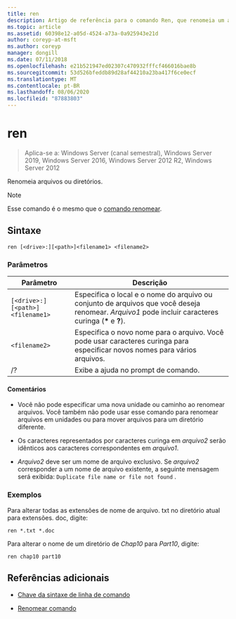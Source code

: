 ```yaml
---
title: ren
description: Artigo de referência para o comando Ren, que renomeia um arquivo ou diretório.
ms.topic: article
ms.assetid: 60398e12-a05d-4524-a73a-0a925943e21d
author: coreyp-at-msft
ms.author: coreyp
manager: dongill
ms.date: 07/11/2018
ms.openlocfilehash: e21b521947ed02307c470932fffcf466016bae8b
ms.sourcegitcommit: 53d526bfeddb89d28af44210a23ba417f6ce0ecf
ms.translationtype: MT
ms.contentlocale: pt-BR
ms.lasthandoff: 08/06/2020
ms.locfileid: "87883803"
---
```

# <a name="ren"></a>ren

> Aplica-se a: Windows Server (canal semestral), Windows Server 2019, Windows Server 2016, Windows Server 2012 R2, Windows Server 2012

Renomeia arquivos ou diretórios.

> [!NOTE]
> Esse comando é o mesmo que o [comando renomear](rename.md).

## <a name="syntax"></a>Sintaxe

```
ren [<drive>:][<path>]<filename1> <filename2>
```

### <a name="parameters"></a>Parâmetros

| Parâmetro | Descrição |
|--|--|
| `[<drive>:][<path>]<filename1>` | Especifica o local e o nome do arquivo ou conjunto de arquivos que você deseja renomear. *Arquivo1* pode incluir caracteres curinga (**&#42;** e **?**). |
| `<filename2>` | Especifica o novo nome para o arquivo. Você pode usar caracteres curinga para especificar novos nomes para vários arquivos. |
| /? | Exibe a ajuda no prompt de comando. |

#### <a name="remarks"></a>Comentários

- Você não pode especificar uma nova unidade ou caminho ao renomear arquivos. Você também não pode usar esse comando para renomear arquivos em unidades ou para mover arquivos para um diretório diferente.

- Os caracteres representados por caracteres curinga em *arquivo2* serão idênticos aos caracteres correspondentes em *arquivo1*.

- *Arquivo2* deve ser um nome de arquivo exclusivo. Se *arquivo2* corresponder a um nome de arquivo existente, a seguinte mensagem será exibida: `Duplicate file name or file not found` .

### <a name="examples"></a>Exemplos

Para alterar todas as extensões de nome de arquivo. txt no diretório atual para extensões. doc, digite:

```
ren *.txt *.doc
```

Para alterar o nome de um diretório de *Chap10* para *Part10*, digite:

```
ren chap10 part10
```

## <a name="additional-references"></a>Referências adicionais

- [Chave da sintaxe de linha de comando](command-line-syntax-key.md)

- [Renomear comando](rename.md)
